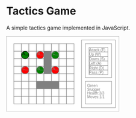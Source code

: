 Tactics Game
============

A simple tactics game implemented in JavaScript.

<img src="Screenshot.png" />
